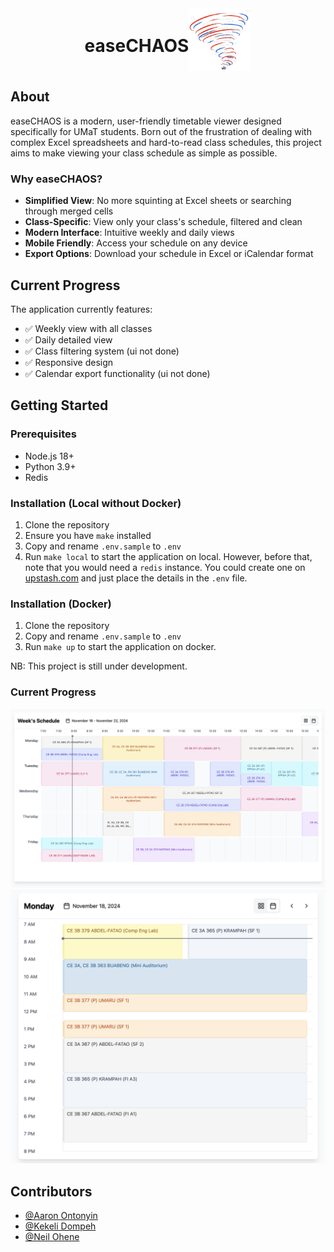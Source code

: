 <div style="display: flex; flex-direction: row; align-items: center; justify-content: center;">
  <h1>easeCHAOS</h1>
  <img src="assets/easechaos.png" alt="easeCHAOS" width="100" height="100">
</div>

## About

easeCHAOS is a modern, user-friendly timetable viewer designed specifically for UMaT students. Born out of the frustration of dealing with complex Excel spreadsheets and hard-to-read class schedules, this project aims to make viewing your class schedule as simple as possible.

### Why easeCHAOS?

- **Simplified View**: No more squinting at Excel sheets or searching through merged cells
- **Class-Specific**: View only your class's schedule, filtered and clean
- **Modern Interface**: Intuitive weekly and daily views
- **Mobile Friendly**: Access your schedule on any device
- **Export Options**: Download your schedule in Excel or iCalendar format

## Current Progress

The application currently features:
- ✅ Weekly view with all classes
- ✅ Daily detailed view
- ✅ Class filtering system (ui not done)
- ✅ Responsive design
- ✅ Calendar export functionality (ui not done)

## Getting Started

### Prerequisites
- Node.js 18+
- Python 3.9+
- Redis

### Installation (Local without Docker)

1. Clone the repository
2. Ensure you have `make` installed
3. Copy and rename `.env.sample` to `.env`
4. Run `make local` to start the application on local. However, before that, note that you would need a `redis` instance. You could create one on [upstash.com](https://upstash.com/) and just place the details in the `.env` file.


### Installation (Docker)

1. Clone the repository
2. Copy and rename `.env.sample` to `.env`
3. Run `make up` to start the application on docker.

NB: This project is still under development.

### Current Progress

<img src="docs/screenshot.png" width="800">
<img src="docs/screenshot1.png" width="800">

## Contributors

- [@Aaron Ontonyin](https://github.com/Aaron-Ontoyin)
- [@Kekeli Dompeh](https://github.com/db-keli)
- [@Neil Ohene](https://github.com/0xDVC)
